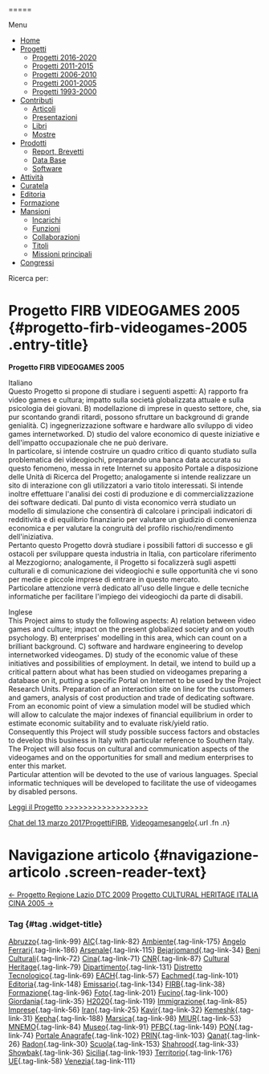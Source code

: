 


=====

 

Menu



-   [Home](index.html)
-   [Progetti](index.html)
    -   [Progetti 2016-2020](index86ea.html?page_id=388)
    -   [Progetti 2011-2015](indexea29.html?page_id=474)
    -   [Progetti 2006-2010](index9b8d.html?page_id=525)
    -   [Progetti 2001-2005](index3429.html?page_id=494)
    -   [Progetti 1993-2000](index5532.html?page_id=559)
-   [Contributi](index376e.html?cat=13)
    -   [Articoli](index305b.html?page_id=438)
    -   [Presentazioni](index3fd7.html?page_id=441)
    -   [Libri](indexb842.html?page_id=450)
    -   [Mostre](index85de.html?page_id=1066)
-   [Prodotti](indexb5e7.html?cat=15)
    -   [Report, Brevetti](indexfea7.html?page_id=1069)
    -   [Data Base](index7175.html?page_id=1072)
    -   [Software](index1a36.html?page_id=1075)
-   [Attività](index852a.html?page_id=410)
-   [Curatela](index5b3e.html?page_id=416)
-   [Editoria](index1597.html?page_id=419)
-   [Formazione](index7f00.html?page_id=422)
-   [Mansioni](index7fa5.html?cat=138)
    -   [Incarichi](indexfc67.html?page_id=1050)
    -   [Funzioni](index5cc7.html?page_id=1061)
    -   [Collaborazioni](index5edb.html?page_id=1083)
    -   [Titoli](indexa54c.html?page_id=1239)
    -   [Missioni principali](indexe97a.html?page_id=1804)
-   [Congressi](index9c1c.html?page_id=425)

Ricerca per:

Progetto FIRB VIDEOGAMES 2005 {#progetto-firb-videogames-2005 .entry-title}
=============================

**Progetto FIRB VIDEOGAMES 2005**

Italiano\
Questo Progetto si propone di studiare i seguenti aspetti: A) rapporto fra video games e cultura; impatto sulla società globalizzata attuale e sulla psicologia dei giovani. B) modellazione di imprese in questo settore, che, sia pur scontando grandi ritardi, possono sfruttare un background di grande genialità. C) ingegnerizzazione software e hardware allo sviluppo di video games internetworked. D) studio del valore economico di queste iniziative e dell'impatto occupazionale che ne può derivare.\
In particolare, si intende costruire un quadro critico di quanto studiato sulla problematica dei videogiochi, preparando una banca data accurata su questo fenomeno, messa in rete Internet su apposito Portale a disposizione delle Unità di Ricerca del Progetto; analogamente si intende realizzare un sito di interazione con gli utilizzatori a vario titolo interessati. Si intende inoltre effettuare l'analisi dei costi di produzione e di commercializzazione dei software dedicati. Dal punto di vista economico verrà studiato un modello di simulazione che consentirà di calcolare i principali indicatori di redditività e di equilibrio finanziario per valutare un giudizio di convenienza economica e per valutare la congruità del profilo rischio/rendimento dell'iniziativa.\
Pertanto questo Progetto dovrà studiare i possibili fattori di successo e gli ostacoli per sviluppare questa industria in Italia, con particolare riferimento al Mezzogiorno; analogamente, il Progetto si focalizzerà sugli aspetti culturali e di comunicazione dei videogiochi e sulle opportunità che vi sono per medie e piccole imprese di entrare in questo mercato.\
Particolare attenzione verrà dedicato all'uso delle lingue e delle tecniche informatiche per facilitare l'impiego dei videogiochi da parte di disabili.

Inglese\
This Project aims to study the following aspects: A) relation between video games and culture; impact on the present globalized society and on youth psychology. B) enterprises' modelling in this area, which can count on a brilliant background. C) software and hardware engineering to develop internetworked videogames. D) study of the economic value of these initiatives and possibilities of employment. In detail, we intend to build up a critical pattern about what has been studied on videogames preparing a database on it, putting a specific Portal on Internet to be used by the Project Research Units. Preparation of an interaction site on line for the customers and gamers, analysis of cost production and trade of dedicating software. From an economic point of view a simulation model will be studied which will allow to calculate the major indexes of financial equilibrium in order to estimate economic suitability and to evaluate risk/yield ratio.\
Consequently this Project will study possible success factors and obstacles to develop this business in Italy with particular reference to Southern Italy. The Project will also focus on cultural and communication aspects of the videogames and on the opportunities for small and medium enterprises to enter this market.\
Particular attention will be devoted to the use of various languages. Special informatic techniques will be developed to facilitate the use of videogames by disabled persons.

[Leggi il Progetto \>\>\>\>\>\>\>\>\>\>\>\>\>\>\>\>\>\>](wp-content/uploads/2017/03/Progetto-FIRB-VIDEOGAMES-2005.pdf)

[Chat del 13 marzo 2017](indexa1e2.html?p=573 "Permalink a Progetto FIRB VIDEOGAMES 2005")[Progetti](index0b40.html?cat=9)[FIRB](index7342.html?tag=firb), [Videogames](indexecbf.html?tag=videogames)[angelo](indexcd64.html?author=1 "Vedi tutti gli articoli di angelo"){.url .fn .n}

Navigazione articolo {#navigazione-articolo .screen-reader-text}
====================

[← Progetto Regione Lazio DTC 2009](index03c9.html?p=563) [Progetto CULTURAL HERITAGE ITALIA CINA 2005 →](indexc74d.html?p=579)



### Tag {#tag .widget-title}

[Abruzzo](indexbf18.html?tag=abruzzo "2 argomenti"){.tag-link-99} [AIC](indexfd92.html?tag=aic "4 argomenti"){.tag-link-82} [Ambiente](indexa6a7.html?tag=ambiente "6 argomenti"){.tag-link-175} [Angelo Ferrari](indexdddd.html?tag=angelo-ferrari "22 argomenti"){.tag-link-186} [Arsenale](index6e38.html?tag=arsenale "2 argomenti"){.tag-link-115} [Bejarjomand](index93d3.html?tag=bejarjomand "1 argomento"){.tag-link-34} [Beni Culturali](index883e.html?tag=beni-culturali "14 argomenti"){.tag-link-72} [Cina](index26c3.html?tag=cina "2 argomenti"){.tag-link-71} [CNR](index47bd.html?tag=cnr "7 argomenti"){.tag-link-87} [Cultural Heritage](index49c7.html?tag=cultural-heritage "2 argomenti"){.tag-link-79} [Dipartimento](index79d6.html?tag=dipartimento "2 argomenti"){.tag-link-131} [Distretto Tecnologico](index057d.html?tag=distretto-tecnologico "2 argomenti"){.tag-link-69} [EACH](index42c8.html?tag=each "2 argomenti"){.tag-link-57} [Eachmed](indexcf6e.html?tag=eachmed "3 argomenti"){.tag-link-101} [Editoria](indexd50c.html?tag=editoria "1 argomento"){.tag-link-148} [Emissario](index7457.html?tag=emissario "4 argomenti"){.tag-link-134} [FIRB](index7342.html?tag=firb "3 argomenti"){.tag-link-38} [Formazione](index52c4.html?tag=formazione "3 argomenti"){.tag-link-96} [Foto](index2e63.html?tag=foto "2 argomenti"){.tag-link-201} [Fucino](index11b4.html?tag=fucino "5 argomenti"){.tag-link-100} [Giordania](index338b.html?tag=giordania "4 argomenti"){.tag-link-35} [H2020](index3914.html?tag=h2020 "10 argomenti"){.tag-link-119} [Immigrazione](index32ae.html?tag=immigrazione "4 argomenti"){.tag-link-85} [Imprese](index514c.html?tag=imprese "5 argomenti"){.tag-link-56} [Iran](index4241.html?tag=iran "5 argomenti"){.tag-link-25} [Kavir](index3aaa.html?tag=kavir "1 argomento"){.tag-link-32} [Kemeshk](index0773.html?tag=kemeshk "1 argomento"){.tag-link-31} [Kepha](index724b.html?tag=kepha "2 argomenti"){.tag-link-188} [Marsica](index6ce2.html?tag=marsica "5 argomenti"){.tag-link-98} [MIUR](index0aa1.html?tag=miur "3 argomenti"){.tag-link-53} [MNEMO](index7027.html?tag=mnemo "3 argomenti"){.tag-link-84} [Museo](index304a.html?tag=museo "2 argomenti"){.tag-link-91} [PFBC](indexc5dc.html?tag=pfbc "1 argomento"){.tag-link-149} [PON](index0011.html?tag=pon "4 argomenti"){.tag-link-74} [Portale Anagrafe](indexe42c.html?tag=portale-anagrafe "2 argomenti"){.tag-link-102} [PRIN](index9cf1.html?tag=prin "2 argomenti"){.tag-link-103} [Qanat](index339d.html?tag=qanat "6 argomenti"){.tag-link-26} [Radon](index68d2.html?tag=radon "3 argomenti"){.tag-link-30} [Scuola](index2953.html?tag=scuola "2 argomenti"){.tag-link-153} [Shahrood](index6549.html?tag=shahrood "2 argomenti"){.tag-link-33} [Showbak](indexde02.html?tag=showbak "4 argomenti"){.tag-link-36} [Sicilia](index4efa.html?tag=sicilia "2 argomenti"){.tag-link-193} [Territorio](indexfff4.html?tag=territorio "4 argomenti"){.tag-link-176} [UE](index3f45.html?tag=ue "12 argomenti"){.tag-link-58} [Venezia](index05f5.html?tag=venezia "8 argomenti"){.tag-link-111}

